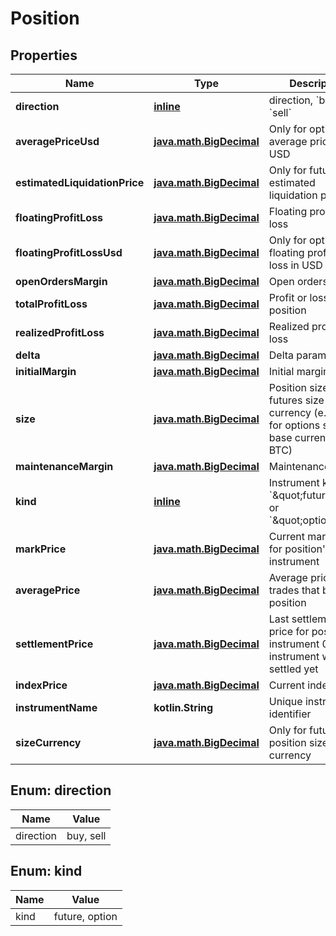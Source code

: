 
# Position

## Properties
Name | Type | Description | Notes
------------ | ------------- | ------------- | -------------
**direction** | [**inline**](#DirectionEnum) | direction, &#x60;buy&#x60; or &#x60;sell&#x60; | 
**averagePriceUsd** | [**java.math.BigDecimal**](java.math.BigDecimal.md) | Only for options, average price in USD |  [optional]
**estimatedLiquidationPrice** | [**java.math.BigDecimal**](java.math.BigDecimal.md) | Only for futures, estimated liquidation price |  [optional]
**floatingProfitLoss** | [**java.math.BigDecimal**](java.math.BigDecimal.md) | Floating profit or loss | 
**floatingProfitLossUsd** | [**java.math.BigDecimal**](java.math.BigDecimal.md) | Only for options, floating profit or loss in USD |  [optional]
**openOrdersMargin** | [**java.math.BigDecimal**](java.math.BigDecimal.md) | Open orders margin | 
**totalProfitLoss** | [**java.math.BigDecimal**](java.math.BigDecimal.md) | Profit or loss from position | 
**realizedProfitLoss** | [**java.math.BigDecimal**](java.math.BigDecimal.md) | Realized profit or loss |  [optional]
**delta** | [**java.math.BigDecimal**](java.math.BigDecimal.md) | Delta parameter | 
**initialMargin** | [**java.math.BigDecimal**](java.math.BigDecimal.md) | Initial margin | 
**size** | [**java.math.BigDecimal**](java.math.BigDecimal.md) | Position size for futures size in quote currency (e.g. USD), for options size is in base currency (e.g. BTC) | 
**maintenanceMargin** | [**java.math.BigDecimal**](java.math.BigDecimal.md) | Maintenance margin | 
**kind** | [**inline**](#KindEnum) | Instrument kind, &#x60;\&quot;future\&quot;&#x60; or &#x60;\&quot;option\&quot;&#x60; | 
**markPrice** | [**java.math.BigDecimal**](java.math.BigDecimal.md) | Current mark price for position&#39;s instrument | 
**averagePrice** | [**java.math.BigDecimal**](java.math.BigDecimal.md) | Average price of trades that built this position | 
**settlementPrice** | [**java.math.BigDecimal**](java.math.BigDecimal.md) | Last settlement price for position&#39;s instrument 0 if instrument wasn&#39;t settled yet | 
**indexPrice** | [**java.math.BigDecimal**](java.math.BigDecimal.md) | Current index price | 
**instrumentName** | **kotlin.String** | Unique instrument identifier | 
**sizeCurrency** | [**java.math.BigDecimal**](java.math.BigDecimal.md) | Only for futures, position size in base currency |  [optional]


<a name="DirectionEnum"></a>
## Enum: direction
Name | Value
---- | -----
direction | buy, sell


<a name="KindEnum"></a>
## Enum: kind
Name | Value
---- | -----
kind | future, option



